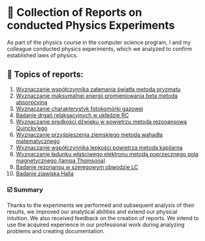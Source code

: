 # 🧪 Collection of Reports on conducted Physics Experiments
As part of the physics course in the computer science program,
I and my colleague conducted physics experiments, which we analyzed to confirm established laws of physics.

## 📑 Topics of reports:
1) [Wyznaczanie współczynnika załamania światła metodą pryzmatu](https://github.com/karlikp/Fizyka/tree/main/Source/01.Wyznaczanie_wspolczynnika_zalamania_swiatla_metoda_pryzmatu)
2) [Wyznaczanie maksymalnej energii promieniowania beta metodą absorpcyjną](Source/02.Wyznaczanie_maksymalnej_energii_promieniowania_beta_metoda_absorpcyjna)
3) [Wyznaczanie charakterystyk fotokomórki gazowej](Source/03.Wyznaczanie_charakterystyk_fotokomorki_gazowej)
4) [Badanie drgań relaksacyjnych w układzie RC](Source/04.Badanie_drgan_relaksacyjnych_w_ukladzie_RC)
5) [Wyznaczanie prędkości dźwięku w powietrzu metodą rezonansową Quincky’ego](Source/05.Wyznaczanie_predkosci_dzwieku_w_powietrzu_metoda_rezonansowa_Quincky’ego)
6) [Wyznaczanie przyśpieszenia ziemskiego metodą wahadła matematycznego](Source/06.Wyznaczanie_przyspieszenia_ziemskiego_metoda_wahadla_matematycznego)
7) [Wyznaczanie współczynnika lepkości powietrza metodą kapilarną](Source/07.Wyznaczanie_wspolczynnika_lepkosci_powietrza_metoda_kapilarna)
8) [Wyznaczanie ładunku właściwego elektronu metodą poprzecznego pola magnetycznego (lampa Thomsona)](Source/08.Wyznaczanie_ladunku_wlasciwego_elektronu_metoda_poprzecznego_pola_magnetycznego_(lampa_Thomsona))
9) [Badanie rezonansu w szeregowym obwodzie LC](Source/09.Badanie_rezonansu_w_szeregowym_obwodzie_LC)
10) [Badanie zjawiska Halla](Source/10.Badanie_zjawiska_Halla)

### ☑️ Summary
Thanks to the experiments we performed and subsequent analysis of their results,
 we improved our analytical abilities and extend our physical intuition.
 We also received feedback on the creation of reports.
We intend to use the acquired experience in our professional work
 during analyzing problems and creating documentation.
